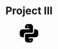 <h1 align="center">Project III</h1>

<p align="center">
    <img width="10%" src="https://github.com/blackcrowX/blackcrowX.github.io/blob/main/images/icons/python.png?raw=true"/>
</p>	
